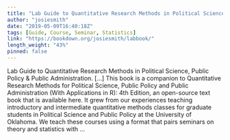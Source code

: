 ```yaml
---
title: "Lab Guide to Quantitative Research Methods in Political Science, Public Policy & Public Administration."
author: "josiesmith"
date: "2019-05-09T16:40:18Z"
tags: [Guide, Course, Seminar, Statistics]
link: "https://bookdown.org/josiesmith/labbook/"
length_weight: "43%"
pinned: false
---
```


Lab Guide to Quantitative Research Methods in Political Science, Public Policy & Public Administration. [...] This book is a companion to Quantitative Research Methods for Political Science, Public Policy and Public Administration (With Applications in R): 4th Edition, an open-source text book that is available here. It grew from our experiences teaching introductory and intermediate quantitative methods classes for graduate students in Political Science and Public Policy at the University of Oklahoma. We teach these courses using a format that pairs seminars on theory and statistics with ...
